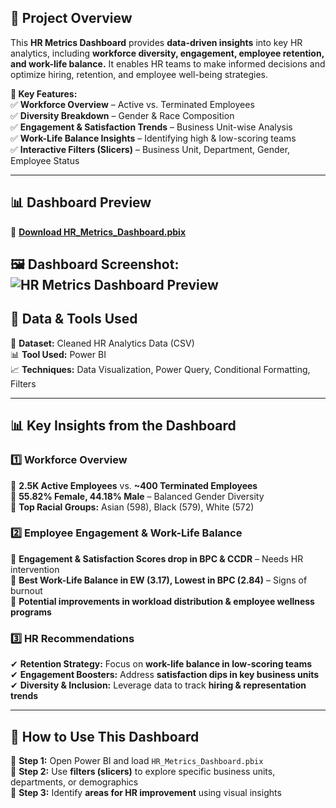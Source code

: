 ## **📌 Project Overview**
This **HR Metrics Dashboard** provides **data-driven insights** into key HR analytics, including **workforce diversity, engagement, employee retention, and work-life balance.** It enables HR teams to make informed decisions and optimize hiring, retention, and employee well-being strategies.

**🔹 Key Features:**  
✅ **Workforce Overview** – Active vs. Terminated Employees  
✅ **Diversity Breakdown** – Gender & Race Composition  
✅ **Engagement & Satisfaction Trends** – Business Unit-wise Analysis  
✅ **Work-Life Balance Insights** – Identifying high & low-scoring teams  
✅ **Interactive Filters (Slicers)** – Business Unit, Department, Gender, Employee Status  

---

## **📊 Dashboard Preview**
📂 **[Download HR_Metrics_Dashboard.pbix](./reports/HR_Metrics_Dashboard.pbix)**  

🖼 **Dashboard Screenshot:**  
![HR Metrics Dashboard Preview](./reports/HR_Metrics_Dashboard.jpg)
---

## **📌 Data & Tools Used**
📂 **Dataset:** Cleaned HR Analytics Data (CSV)  
📊 **Tool Used:** Power BI  
📈 **Techniques:** Data Visualization, Power Query, Conditional Formatting, Filters  

---

## **📊 Key Insights from the Dashboard**
### **1️⃣ Workforce Overview**
🔹 **2.5K Active Employees** vs. **~400 Terminated Employees**  
🔹 **55.82% Female, 44.18% Male** – Balanced Gender Diversity  
🔹 **Top Racial Groups:** Asian (598), Black (579), White (572)  

### **2️⃣ Employee Engagement & Work-Life Balance**
🔹 **Engagement & Satisfaction Scores drop in BPC & CCDR** – Needs HR intervention  
🔹 **Best Work-Life Balance in EW (3.17), Lowest in BPC (2.84)** – Signs of burnout  
🔹 **Potential improvements in workload distribution & employee wellness programs**  

### **3️⃣ HR Recommendations**
✔ **Retention Strategy:** Focus on **work-life balance in low-scoring teams**  
✔ **Engagement Boosters:** Address **satisfaction dips in key business units**  
✔ **Diversity & Inclusion:** Leverage data to track **hiring & representation trends**  

---

## **📌 How to Use This Dashboard**
📌 **Step 1:** Open Power BI and load `HR_Metrics_Dashboard.pbix`  
📌 **Step 2:** Use **filters (slicers)** to explore specific business units, departments, or demographics  
📌 **Step 3:** Identify **areas for HR improvement** using visual insights  
